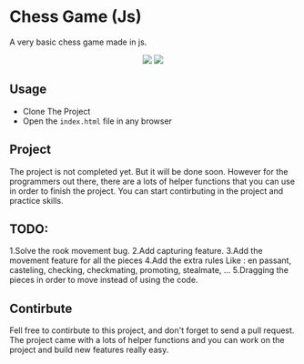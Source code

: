 # Chess Game (Js)
A very basic chess game made in js.
<p style="text-align : center">
    <img src="https://img.shields.io/badge/mainLanguage-JavaScript-yellow>"></img>
    <img src="https://img.shields.io/badge/JsType-VanillaJs-success>"></img>
</p>

## Usage
* Clone The Project
* Open the `index.html` file in any browser

## Project
The project is not completed yet. But it will be done soon.
However for the programmers out there, there are a lots of helper functions that you can use in order to finish the project.
You can start contirbuting in the project and practice skills.

## TODO:
1.Solve the rook movement bug.
2.Add capturing feature.
3.Add the movement feature for all the pieces
4.Add the extra rules Like : en passant, casteling, checking, checkmating, promoting, stealmate, ...
5.Dragging the pieces in order to move instead of using the code.

## Contirbute
Fell free to contirbute to this project, and don't forget to send a pull request.
The project came with a lots of helper functions and you can work on the project and build new features really easy.

